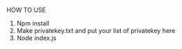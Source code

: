 HOW TO USE 


1. Npm install
2. Make privatekey.txt and put your list of privatekey here
3. Node index.js



